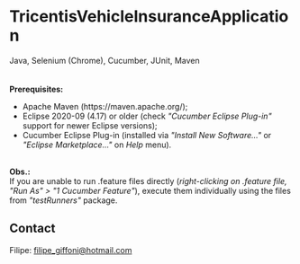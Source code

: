 # TricentisVehicleInsuranceApplication
Java, Selenium (Chrome), Cucumber, JUnit, Maven
<br><br><br>
<b>Prerequisites:</b>
<ul> 
  <li>Apache Maven (https://maven.apache.org/);</li> 
  <li>Eclipse 2020-09 (4.17) or older (check <i>"Cucumber Eclipse Plug-in"</i> support for newer Eclipse versions);</li> 
  <li>Cucumber Eclipse Plug-in (installed via <i>"Install New Software..."</i> or <i>"Eclipse Marketplace..."</i> on <i>Help</i> menu).</li> 
</ul>
<br>
<b>Obs.:</b>
<br>
If you are unable to run .feature files directly (<i>right-clicking on .feature file, "Run As" > "1 Cucumber Feature"</i>), execute them individually using the files from <i>"testRunners"</i> package.
<br>
<h2>Contact</h2>
Filipe: <a href="mailto:filipe_giffoni@hotmail.com">filipe_giffoni@hotmail.com</a>

